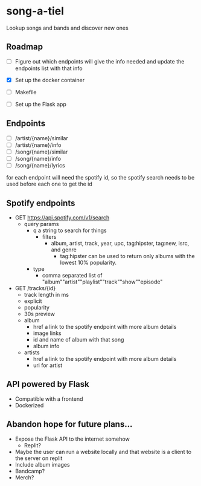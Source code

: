 # song-a-tiel
Lookup songs and bands and discover new ones


## Roadmap
- [ ] Figure out which endpoints will give the info needed and update the endpoints list with that info
- [X] Set up the docker container
- [ ] Makefile
- [ ] Set up the Flask app


## Endpoints
- [ ] /artist/{name}/similar
- [ ] /artist/{name}/info
- [ ] /song/{name}/similar
- [ ] /song/{name}/info
- [ ] /song/{name}/lyrics

for each endpoint will need the spotify id, so the spotify search needs to be used before each one to get the id

## Spotify endpoints
- GET https://api.spotify.com/v1/search
    - query params
        - q a string to search for things
            - filters
                - album, artist, track, year, upc, tag:hipster, tag:new, isrc, and genre
                    - tag:hipster can be used to return only albums with the lowest 10% popularity.
        - type
            - comma separated list of "album""artist""playlist""track""show""episode"
- GET /tracks/{id}
    - track length in ms
    - explicit
    - popularity
    - 30s preview
    - album
        - href a link to the spotify endpoint with more album details
        - image links
        - id and name of album with that song
        - album info
    - artists
        - href a link to the spotify endpoint with more album details
        - uri for artist

        

## API powered by Flask
- Compatible with a frontend
- Dockerized

## Abandon hope for future plans...
- Expose the Flask API to the internet somehow
    - Replit?
- Maybe the user can run a website locally and that website is a client to the server on replit
- Include album images
- Bandcamp?
- Merch?
